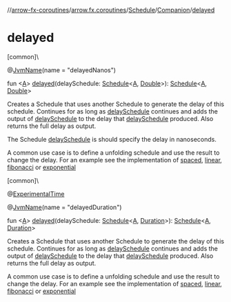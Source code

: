 //[arrow-fx-coroutines](../../../../index.md)/[arrow.fx.coroutines](../../index.md)/[Schedule](../index.md)/[Companion](index.md)/[delayed](delayed.md)

# delayed

[common]\

@[JvmName](https://kotlinlang.org/api/latest/jvm/stdlib/kotlin.jvm/-jvm-name/index.html)(name = "delayedNanos")

fun &lt;[A](delayed.md)&gt; [delayed](delayed.md)(delaySchedule: [Schedule](../index.md)&lt;[A](delayed.md), [Double](https://kotlinlang.org/api/latest/jvm/stdlib/kotlin/-double/index.html)&gt;): [Schedule](../index.md)&lt;[A](delayed.md), [Double](https://kotlinlang.org/api/latest/jvm/stdlib/kotlin/-double/index.html)&gt;

Creates a Schedule that uses another Schedule to generate the delay of this schedule. Continues for as long as [delaySchedule](delayed.md) continues and adds the output of [delaySchedule](delayed.md) to the delay that [delaySchedule](delayed.md) produced. Also returns the full delay as output.

The Schedule [delaySchedule](delayed.md) is should specify the delay in nanoseconds.

A common use case is to define a unfolding schedule and use the result to change the delay. For an example see the implementation of [spaced](spaced.md), [linear](linear.md), [fibonacci](fibonacci.md) or [exponential](exponential.md)

[common]\

@[ExperimentalTime](https://kotlinlang.org/api/latest/jvm/stdlib/kotlin.time/-experimental-time/index.html)

@[JvmName](https://kotlinlang.org/api/latest/jvm/stdlib/kotlin.jvm/-jvm-name/index.html)(name = "delayedDuration")

fun &lt;[A](delayed.md)&gt; [delayed](delayed.md)(delaySchedule: [Schedule](../index.md)&lt;[A](delayed.md), [Duration](https://kotlinlang.org/api/latest/jvm/stdlib/kotlin.time/-duration/index.html)&gt;): [Schedule](../index.md)&lt;[A](delayed.md), [Duration](https://kotlinlang.org/api/latest/jvm/stdlib/kotlin.time/-duration/index.html)&gt;

Creates a Schedule that uses another Schedule to generate the delay of this schedule. Continues for as long as [delaySchedule](delayed.md) continues and adds the output of [delaySchedule](delayed.md) to the delay that [delaySchedule](delayed.md) produced. Also returns the full delay as output.

A common use case is to define a unfolding schedule and use the result to change the delay. For an example see the implementation of [spaced](spaced.md), [linear](linear.md), [fibonacci](fibonacci.md) or [exponential](exponential.md)
